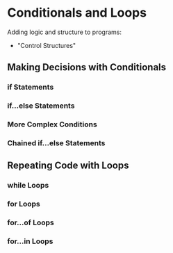 # Conditionals and Loops

Adding logic and structure to programs:

- "Control Structures"

## Making Decisions with Conditionals



### if Statements


### if...else Statements


### More Complex Conditions


### Chained if...else Statements


## Repeating Code with Loops


### while Loops


### for Loops


### for...of Loops


### for...in Loops